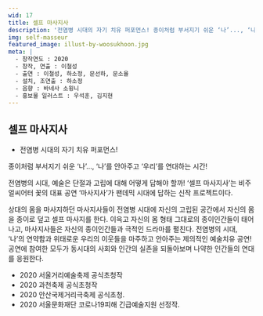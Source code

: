 ```yaml
---
wid: 17
title: 셀프 마사지사
description: '전염병 시대의 자기 치유 퍼포먼스! 종이처럼 부서지기 쉬운 ‘나’..., ‘나’를 안아주고 ‘우리’를 연대하는 시간!'
img: self-masseur
featured_image: illust-by-woosukhoon.jpg
meta: |
  - 창작연도 : 2020
  - 창작, 연출 : 이철성
  - 출연 : 이철성, 하소정, 문선하, 문소율
  - 설치, 조연출 : 하소정
  - 음향 : 바네사 소윙니
  - 홍보물 일러스트 : 우석훈, 김지현
---
```


## 셀프 마사지사  

- 전염병 시대의 자기 치유 퍼포먼스! 

종이처럼 부서지기 쉬운 ‘나’..., ‘나’를 안아주고 ‘우리’를 연대하는 시간!

전염병의 시대, 예술은 단절과 고립에 대해 어떻게 답해야 할까! ‘셀프 마사지사’는 비주얼씨어터 꽃의 대표 공연 ‘마사지사’가 팬데믹 시대에 답하는 신작 프로젝트이다.

상대의 몸을 마사지하던 마사지사들이 전염병 시대에 자신의 고립된 공간에서 자신의 몸을 종이로 덮고 셀프 마사지를 한다. 이윽고 자신의 몸 형태 그대로의 종이인간들이 태어나고, 마사지사들은 자신의 종이인간들과 극적인 드라마를 펼친다. 전염병의 시대, ‘나’의 연약함과 위태로운 우리의 이웃들을 마주하고 안아주는 제의적인 예술치유 공연! 공연에 참여한 모두가 동시대의 사회와 인간의 실존을 되돌아보며 나약한 인간들의 연대를 응원한다.


- 2020 서울거리예술축제 공식초청작 
- 2020 과천축제 공식초청작  
- 2020 안산국제거리극축제 공식초청. 
- 2020 서울문화재단 코로나19피해 긴급예술지원 선정작.

